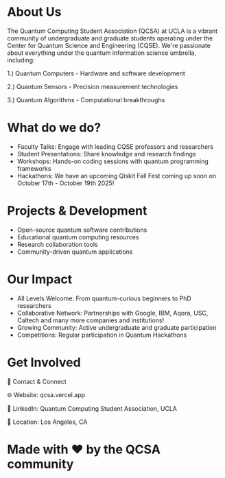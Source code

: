 # About Us

The Quantum Computing Student Association (QCSA) at UCLA is a vibrant community of undergraduate and graduate students operating under the Center for Quantum Science and Engineering (CQSE). 
We're passionate about everything under the quantum information science umbrella, including:

1.) Quantum Computers - Hardware and software development

2.) Quantum Sensors - Precision measurement technologies

3.) Quantum Algorithms - Computational breakthroughs

# What do we do?

* Faculty Talks: Engage with leading CQSE professors and researchers
* Student Presentations: Share knowledge and research findings
* Workshops: Hands-on coding sessions with quantum programming frameworks
* Hackathons: We have an upcoming Qiskit Fall Fest coming up soon on October 17th - October 19th 2025!

# Projects & Development

* Open-source quantum software contributions
* Educational quantum computing resources
* Research collaboration tools
* Community-driven quantum applications

# Our Impact

* All Levels Welcome: From quantum-curious beginners to PhD researchers
* Collaborative Network: Partnerships with Google, IBM, Aqora, USC, Caltech and many more companies and institutions!
* Growing Community: Active undergraduate and graduate participation
* Competitions: Regular participation in Quantum Hackathons

# Get Involved
📧 Contact & Connect

🌐 Website: qcsa.vercel.app

💼 LinkedIn: Quantum Computing Student Association, UCLA

📍 Location: Los Angeles, CA

# Made with ❤️ by the QCSA community

